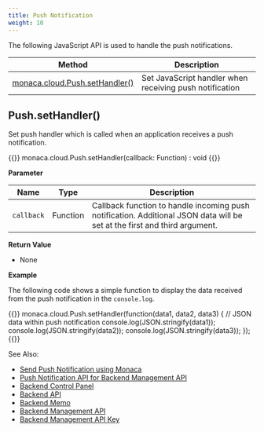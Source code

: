 ```yaml
---
title: Push Notification
weight: 10
---
```


The following JavaScript API is used to handle the push notifications.

Method | Description
-------|-------------------
[monaca.cloud.Push.setHandler()](#push-sethandler) | Set JavaScript handler when receiving push notification


## Push.setHandler()

Set push handler which is called when an application receives a push
notification.

{{<highlight javascript>}}
monaca.cloud.Push.setHandler(callback: Function) : void
{{</highlight>}}

**Parameter**

Name | Type | Description
-----|------|------------------
`callback` | Function | Callback function to handle incoming push notification. Additional JSON data will be set at the first and third argument.

**Return Value**

- None

**Example**

The following code shows a simple function to display the data received from the push notification in the `console.log`.

{{<highlight javascript>}}
monaca.cloud.Push.setHandler(function(data1, data2, data3) {
  // JSON data within push notification
  console.log(JSON.stringify(data1));
  console.log(JSON.stringify(data2));
  console.log(JSON.stringify(data3));
});
{{</highlight>}}

See Also: 

- [Send Push Notification using Monaca](/en/products_guide/push_notification/overview/)
- [Push Notification API for Backend Management API](../../cloud_management/push/)
- [Backend Control Panel](/en/products_guide/backend/control_panel/)
- [Backend API](../../cloud/)
- [Backend Memo](/en/sampleapp/samples/backend_memo/)
- [Backend Management API](../../cloud_management/)
- [Backend Management API Key](/en/products_guide/backend/control_panel/#backend-management-api-key)
